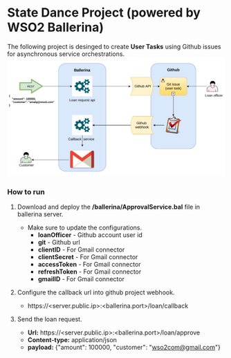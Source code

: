 # State Dance Project (powered by WSO2 Ballerina)

The following project is desinged to create **User Tasks** using Github issues for asynchronous service orchestrations.
![Architecture diagram](https://github.com/amalhub/state-dance/blob/master/resources/state-dance-diagram.png "Architecture diagram")
### How to run
1. Download and deploy the **/ballerina/ApprovalService.bal** file in ballerina server.
   * Make sure to update the configurations.
       * **loanOfficer** - Github account user id
       * **git** - Github url
       * **clientID** - For Gmail connector
       * **clientSecret** - For Gmail connector
       * **accessToken** - For Gmail connector
       * **refreshToken** - For Gmail connector
       * **gmailID** - For Gmail connector
       
2. Configure the callback url into github project webhook.
   * https://<server.public.ip>:<ballerina.port>/loan/callback
   
3. Send the loan request.
   * **Url:** https://<server.public.ip>:<ballerina.port>/loan/approve
   * **Content-type:** application/json
   * **payload:** {"amount": 100000, "customer": "wso2com@gmail.com"}
